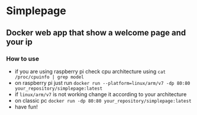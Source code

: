 # Simplepage

## Docker web app that show a welcome page and your ip

### How to use

* if you are using raspberry pi check cpu architecture using
`cat /proc/cpuinfo | grep model`
* on raspberry pi just run 
`docker run --platform=linux/arm/v7 -dp 80:80 your_repository/simplepage:latest`
* if `linux/arm/v7` is not working change it according to your architecture
* on classic pc `docker run -dp 80:80 your_repository/simplepage:latest`
* have fun!